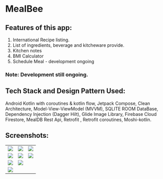 # MealBee


## Features of this app:
1. International Recipe listing.
2. List of ingredients, beverage and kitcheware provide.
3. Kitchen notes 
4. BMI Calculator
5. Schedule Meal - development ongoing


### Note: Development still ongoing.


## Tech Stack and Design Pattern Used:
 
 Android Kotlin with coroutines & kotlin flow, Jetpack Compose, Clean Architecture, Model-View-ViewModel (MVVM), SQLITE ROOM DataBase, Dependency Injection (Dagger Hilt), Glide Image Library, Firebase Cloud Firestore, MealDB Rest Api, Retrofit , Retrofit coroutines, Moshi-kotlin.
 

## Screenshots:
 
<table>
 <tr>
    <td><img src="https://user-images.githubusercontent.com/105339727/172061570-6eef861a-d206-43b0-a88c-e0749ea02f49.jpg"></td>
    <td><img src="https://user-images.githubusercontent.com/105339727/172061567-5ee24825-a75e-4e34-af1f-5adc3304b199.jpg"></td>
     <td><img src="https://user-images.githubusercontent.com/105339727/172061569-f8dc4e3a-44e3-4df8-8e32-c238a3cdb7f0.jpg"></td>
  
  </tr>
 <tr> </tr>
  <tr>
    <td><img src="https://user-images.githubusercontent.com/105339727/172061617-9898c0bc-5128-4a8b-86fa-8f850f7bcd09.jpg"></td>
     <td><img src="https://user-images.githubusercontent.com/105339727/172061618-c4586080-18a1-4100-97c7-1b1c88d1a866.jpg"></td>
    <td><img src="https://user-images.githubusercontent.com/105339727/172061335-c433ba2b-b1d8-4dfd-9511-c531f0a96691.jpg"></td>
  </tr>
   <tr>
    <td><img src="https://user-images.githubusercontent.com/105339727/172368933-fc80a603-3116-4559-8e3e-3ab29e73586b.jpg"></td>
     <td><img src="https://user-images.githubusercontent.com/105339727/172368622-737811cf-ee42-44e7-9f9a-88e90189f6b2.jpg"></td>
    <td><img src=""></td>
  </tr>
  <tr>
   <td><img src="https://user-images.githubusercontent.com/105339727/173290087-7e71cd9e-ddf1-4f90-99c1-dac25635cdf2.png"></td>
  </tr>
 </table>

